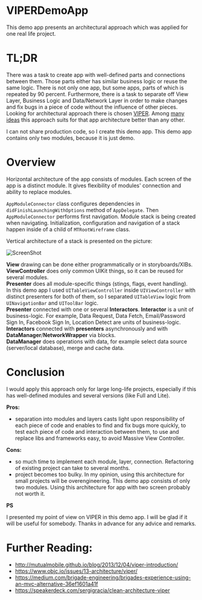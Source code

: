 VIPERDemoApp
====================

This demo app presents an architectural approach which was applied for one real life project. 

TL;DR
====================
There was a task to create app with well-defined parts and connections between them. Those parts either has similar business logic or reuse the same logic. There is not only one app, but some apps, parts of which is repeated by 90 percent. Furthermore, there is a task to separate off View Layer, Business Logic and Data/Network Layer in order to make changes and fix bugs in a piece of code without the influence of other pieces.
Looking for architectural approach there is chosen [VIPER](https://www.objc.io/issues/13-architecture/viper/). Among [many ideas](http://khanlou.com/2014/03/model-view-whatever/) this approach suits for that app architecture better than any other.

I can not share production code, so I create this demo app. This demo app contains only two modules, because it is just demo.

Overview
====================

Horizontal architecture of the app consists of modules. Each screen of the app is a distinct module. It gives flexibility of modules' connection and ability to replace modules.

`AppModuleConnector` class configures dependencies in `didFinishLaunchingWithOptions` method of `AppDelegate`. Then `AppModuleConnector` performs first navigation. Module stack is being created when navigating. Initialization, configuration and navigation of a stack happen inside of a child of `MTRootWireframe` class.

Vertical architecture of a stack is presented on the picture:

![ScreenShot](https://cloud.githubusercontent.com/assets/2142832/9882759/23f43bf8-5bf8-11e5-9723-58b91838c2ad.png)

**View** drawing can be done either programmatically or in storyboards/XIBs.<br />
**ViewController** does only common UIKit things, so it can be reused for several modules.<br />
**Presenter** does all module-specific things (stings, flags, event handling).<br />
In this demo app I used `UITableViewController` inside `UIViewController` with distinct presenters for both of them, so I separated `UITableView` logic from `UINavigationBar` and `UIToolBar` logic.<br />
**Presenter** connected with one or several **Interactors**. **Interactor** is a unit of business-logic. For example, Data Request, Data Fetch, Email/Password Sign In, Facebook Sign In, Location Detect are units of business-logic.<br />
**Interactors** connected with **presenters** asynchronously and with **DataManager**/**NetworkWrapper** via blocks.<br />
**DataManager** does operations with data, for example select data source (server/local database), merge and cache data.

Conclusion
====================

I would apply this approach only for large long-life projects, especially if this has well-defined modules and several versions (like Full and Lite).

**Pros:**
- separation into modules and layers casts light upon responsibility of each piece of code and enables to find and fix bugs more quickly, to test each piece of code and interaction between them, to use and replace libs and frameworks easy, to avoid Massive View Controller.

**Cons:**
- so much time to implement each module, layer, connection. Refactoring of existing project can take to several months.
- project becomes too bulky. In my opinion, using this architecture for small projects will be overengineering. This demo app consists of only two modules. Using this architecture for app with two screen probably not worth it. 

**PS**

I presented my point of view on VIPER in this demo app. I will be glad if it will be useful for somebody.
Thanks in advance for any advice and remarks.

Further Reading:
====================

- http://mutualmobile.github.io/blog/2013/12/04/viper-introduction/
- https://www.objc.io/issues/13-architecture/viper/
- https://medium.com/brigade-engineering/brigades-experience-using-an-mvc-alternative-36ef1601a41f
- https://speakerdeck.com/sergigracia/clean-architecture-viper
